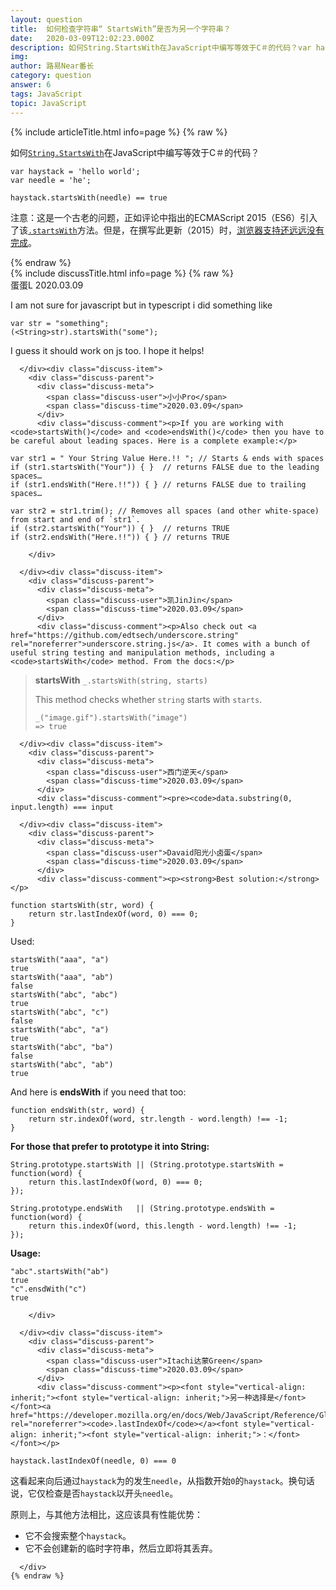 ```yaml
---
layout: question
title:  如何检查字符串“ StartsWith”是否为另一个字符串？
date:   2020-03-09T12:02:23.000Z
description: 如何String.StartsWith在JavaScript中编写等效于C＃的代码？var haystack = 'hello world';var...
img: 
author: 路易Near番长
category: question
answer: 6
tags: JavaScript
topic: JavaScript
---
```

<div class="article-root">
  <div class="article">
    {% include articleTitle.html info=page %}
    {% raw %}
    <div class="article-content"><p><font style="vertical-align: inherit;"><font style="vertical-align: inherit;">如何</font></font><a href="http://msdn.microsoft.com/en-us/library/baketfxw.aspx" rel="noreferrer"><code>String.StartsWith</code></a><font style="vertical-align: inherit;"><font style="vertical-align: inherit;">在JavaScript中</font><font style="vertical-align: inherit;">编写等效于C＃的代码</font><font style="vertical-align: inherit;">？</font></font></p>

<pre><code>var haystack = 'hello world';<font></font>
var needle = 'he';<font></font>
<font></font>
haystack.startsWith(needle) == true<font></font>
</code></pre>

<p><font style="vertical-align: inherit;"><font style="vertical-align: inherit;">注意：这是一个古老的问题，正如评论中指出的ECMAScript 2015（ES6）引入了该</font></font><a href="https://developer.mozilla.org/en/docs/Web/JavaScript/Reference/Global_Objects/String/startsWith" rel="noreferrer"><code>.startsWith</code></a><font style="vertical-align: inherit;"><font style="vertical-align: inherit;">方法。</font><font style="vertical-align: inherit;">但是，在撰写此更新（2015）时，</font></font><a href="http://kangax.github.io/compat-table/es6/#test-String.prototype_methods_String.prototype.startsWith" rel="noreferrer"><font style="vertical-align: inherit;"><font style="vertical-align: inherit;">浏览器支持还远远没有完成</font></font></a><font style="vertical-align: inherit;"><font style="vertical-align: inherit;">。</font></font></p></div>
    {% endraw %}
  </div>

  <div class="discuss-wrapper">
    {% include discussTitle.html info=page %}
    {% raw %}
    <div class="discuss-item">
        <div class="discuss-parent">
          <div class="discuss-meta">
            <span class="discuss-user">蛋蛋L</span>
            <span class="discuss-time">2020.03.09</span>
          </div>
          <div class="discuss-comment"><p>I am not sure for javascript but in typescript i did something like </p>

<pre><code>var str = "something";<font></font>
(&lt;String&gt;str).startsWith("some");<font></font>
</code></pre>

<p>I guess it should work on js too. 
I hope it helps!</p></div>
        </div>
        
      </div><div class="discuss-item">
        <div class="discuss-parent">
          <div class="discuss-meta">
            <span class="discuss-user">小小Pro</span>
            <span class="discuss-time">2020.03.09</span>
          </div>
          <div class="discuss-comment"><p>If you are working with <code>startsWith()</code> and <code>endsWith()</code> then you have to be careful about leading spaces. Here is a complete example:</p>

<pre><code>var str1 = " Your String Value Here.!! "; // Starts &amp; ends with spaces    <font></font>
if (str1.startsWith("Your")) { }  // returns FALSE due to the leading spaces…<font></font>
if (str1.endsWith("Here.!!")) { } // returns FALSE due to trailing spaces…<font></font>
<font></font>
var str2 = str1.trim(); // Removes all spaces (and other white-space) from start and end of `str1`.<font></font>
if (str2.startsWith("Your")) { }  // returns TRUE<font></font>
if (str2.endsWith("Here.!!")) { } // returns TRUE<font></font>
</code></pre></div>
        </div>
        
      </div><div class="discuss-item">
        <div class="discuss-parent">
          <div class="discuss-meta">
            <span class="discuss-user">凯JinJin</span>
            <span class="discuss-time">2020.03.09</span>
          </div>
          <div class="discuss-comment"><p>Also check out <a href="https://github.com/edtsech/underscore.string" rel="noreferrer">underscore.string.js</a>. It comes with a bunch of useful string testing and manipulation methods, including a <code>startsWith</code> method. From the docs:</p>

<blockquote>
  <p><strong>startsWith</strong> <code>_.startsWith(string, starts)</code></p>
  
  <p>This method checks whether <code>string</code> starts with <code>starts</code>.</p>

<pre><code>_("image.gif").startsWith("image")<font></font>
=&gt; true<font></font>
</code></pre>
</blockquote></div>
        </div>
        
      </div><div class="discuss-item">
        <div class="discuss-parent">
          <div class="discuss-meta">
            <span class="discuss-user">西门逆天</span>
            <span class="discuss-time">2020.03.09</span>
          </div>
          <div class="discuss-comment"><pre><code>data.substring(0, input.length) === input
</code></pre></div>
        </div>
        
      </div><div class="discuss-item">
        <div class="discuss-parent">
          <div class="discuss-meta">
            <span class="discuss-user">Davaid阳光小卤蛋</span>
            <span class="discuss-time">2020.03.09</span>
          </div>
          <div class="discuss-comment"><p><strong>Best solution:</strong></p>

<pre><code>function startsWith(str, word) {<font></font>
    return str.lastIndexOf(word, 0) === 0;<font></font>
}<font></font>
</code></pre>

<p>Used: </p>

<pre><code>startsWith("aaa", "a")<font></font>
true<font></font>
startsWith("aaa", "ab")<font></font>
false<font></font>
startsWith("abc", "abc")<font></font>
true<font></font>
startsWith("abc", "c")<font></font>
false<font></font>
startsWith("abc", "a")<font></font>
true<font></font>
startsWith("abc", "ba")<font></font>
false<font></font>
startsWith("abc", "ab")<font></font>
true<font></font>
</code></pre>

<p>And here is <strong>endsWith</strong> if you need that too: </p>

<pre><code>function endsWith(str, word) {<font></font>
    return str.indexOf(word, str.length - word.length) !== -1;<font></font>
}<font></font>
</code></pre>

<p><strong>For those that prefer to prototype it into String:</strong> </p>

<pre><code>String.prototype.startsWith || (String.prototype.startsWith = function(word) {<font></font>
    return this.lastIndexOf(word, 0) === 0;<font></font>
});<font></font>
<font></font>
String.prototype.endsWith   || (String.prototype.endsWith = function(word) {<font></font>
    return this.indexOf(word, this.length - word.length) !== -1;<font></font>
});<font></font>
</code></pre>

<p><strong>Usage:</strong> </p>

<pre><code>"abc".startsWith("ab")<font></font>
true<font></font>
"c".ensdWith("c") <font></font>
true<font></font>
</code></pre></div>
        </div>
        
      </div><div class="discuss-item">
        <div class="discuss-parent">
          <div class="discuss-meta">
            <span class="discuss-user">Itachi达蒙Green</span>
            <span class="discuss-time">2020.03.09</span>
          </div>
          <div class="discuss-comment"><p><font style="vertical-align: inherit;"><font style="vertical-align: inherit;">另一种选择是</font></font><a href="https://developer.mozilla.org/en/docs/Web/JavaScript/Reference/Global_Objects/String/lastIndexOf" rel="noreferrer"><code>.lastIndexOf</code></a><font style="vertical-align: inherit;"><font style="vertical-align: inherit;">：</font></font></p>

<pre><code>haystack.lastIndexOf(needle, 0) === 0
</code></pre>

<p><font style="vertical-align: inherit;"><font style="vertical-align: inherit;">这看起来向后通过</font></font><code>haystack</code><font style="vertical-align: inherit;"><font style="vertical-align: inherit;">为的发生</font></font><code>needle</code><font style="vertical-align: inherit;"><font style="vertical-align: inherit;">，从指数开始</font></font><code>0</code><font style="vertical-align: inherit;"><font style="vertical-align: inherit;">的</font></font><code>haystack</code><font style="vertical-align: inherit;"><font style="vertical-align: inherit;">。</font><font style="vertical-align: inherit;">换句话说，它仅检查是否</font></font><code>haystack</code><font style="vertical-align: inherit;"><font style="vertical-align: inherit;">以开头</font></font><code>needle</code><font style="vertical-align: inherit;"><font style="vertical-align: inherit;">。</font></font></p>

<p><font style="vertical-align: inherit;"><font style="vertical-align: inherit;">原则上，与其他方法相比，这应该具有性能优势：</font></font></p>

<ul>
<li><font style="vertical-align: inherit;"><font style="vertical-align: inherit;">它不会搜索整个</font></font><code>haystack</code><font style="vertical-align: inherit;"><font style="vertical-align: inherit;">。</font></font></li>
<li><font style="vertical-align: inherit;"><font style="vertical-align: inherit;">它不会创建新的临时字符串，然后立即将其丢弃。</font></font></li>
</ul></div>
        </div>
        
      </div>
    {% endraw %}
  </div>
<div>
